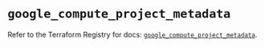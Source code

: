 # `google_compute_project_metadata`

Refer to the Terraform Registry for docs: [`google_compute_project_metadata`](https://registry.terraform.io/providers/hashicorp/google/5.28.0/docs/resources/compute_project_metadata).
